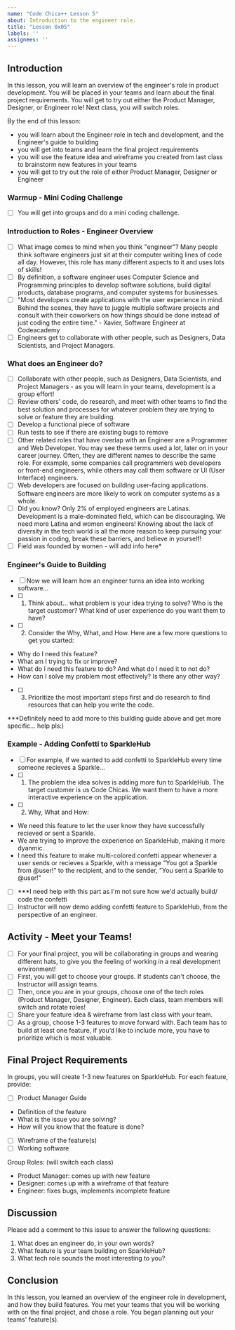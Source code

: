 ```yaml
---
name: "Code Chica++ Lesson 5"
about: Introduction to the engineer role.
title: "Lesson 0x05"
labels: ''
assignees: ''
---
```



## Introduction

In this lesson, you will learn an overview of the engineer's role in product development. You will be placed in your teams and learn about the final project requirements. You will get to try out either the Product Manager, Designer, or Engineer role! Next class, you will switch roles. 

By the end of this lesson:

* you will learn about the Engineer role in tech and development, and the Engineer's guide to building
* you will get into teams and learn the final project requirements
* you will use the feature idea and wireframe you created from last class to brainstorm new features in your teams
* you will get to try out the role of either Product Manager, Designer or Engineer

### Warmup - Mini Coding Challenge

* [ ] You will get into groups and do a mini coding challenge. 

### Introduction to Roles - Engineer Overview

* [ ] What image comes to mind when you think "engineer"? Many people think software engineers just sit at their computer writing lines of code all day. However, this role has many different aspects to it and uses lots of skills! 
* [ ] By definition, a software engineer uses Computer Science and Programming principles to develop software solutions, build digital products, database programs, and computer systems for businesses. 
* [ ] "Most developers create applications with the user experience in mind. Behind the scenes, they have to juggle multiple software projects and consult with their coworkers on how things should be done instead of just coding the entire time." - Xavier, Software Engineer at Codeacademy
* [ ] Engineers get to collaborate with other people, such as Designers, Data Scientists, and Project Managers.

### What does an Engineer do? 
* [ ] Collaborate with other people, such as Designers, Data Scientists, and Project Managers - as you will learn in your teams, development is a group effort!
* [ ] Review others' code, do research, and meet with other teams to find the best solution and processes for whatever problem they are trying to solve or feature they are building. 
* [ ] Develop a functional piece of software 
* [ ] Run tests to see if there are existing bugs to remove
* [ ] Other related roles that have overlap with an Engineer are a Programmer and Web Developer. You may see these terms used a lot, later on in your career journey. Often, they are different names to describe the same role. For example, some companies call programmers web developers or front-end engineers, while others may call them software or UI (User Interface) engineers.
* [ ] Web developers are focused on building user-facing applications. Software engineers are more likely to work on computer systems as a whole. 
* [ ] Did you know? Only 2% of employed engineers are Latinas. Development is a male-dominated field, which can be discouraging. We need more Latina and women engineers! Knowing about the lack of diversity in the tech world is all the more reason to keep pursuing your passion in coding, break these barriers, and believe in yourself!
* [ ] Field was founded by women - will add info here* 
 
### Engineer's Guide to Building 

* [ ] Now we will learn how an engineer turns an idea into working software... 
* [ ] 1. Think about... what problem is your idea trying to solve? Who is the target customer? What kind of user experience do you want them to have? 
* [ ] 2. Consider the Why, What, and How. Here are a few more questions to get you started: 
- Why do I need this feature? 
- What am I trying to fix or improve? 
- What do I need this feature to do? And what do I need it to not do? 
- How can I solve my problem most effectively? Is there any other way? 
* [ ] 3. Prioritize the most important steps first and do research to find resources that can help you write the code.

***Definitely need to add more to this building guide above and get more specific... help pls:) 

### Example - Adding Confetti to SparkleHub 

* [ ] For example, if we wanted to add confetti to SparkleHub every time someone recieves a Sparkle... 
* [ ] 1. The problem the idea solves is adding more fun to SparkleHub. The target customer is us Code Chicas. We want them to have a more interactive experience on the application. 
* [ ] 2. Why, What and How: 
- We need this feature to let the user know they have successfully recieved or sent a Sparkle. 
- We are trying to improve the experience on SparkleHub, making it more dyanmic. 
- I need this feature to make multi-colored confetti appear whenever a user sends or recieves a Sparkle, with a message "You got a Sparkle from @user!" to the recipient, and to the sender, "You sent a Sparkle to @user!"

* [ ] ***I need help with this part as I'm not sure how we'd actually build/ code the confetti  
* [ ] Instructor will now demo adding confetti feature to SparkleHub, from the perspective of an engineer. 

## Activity - Meet your Teams!
* [ ] For your final project, you will be collaborating in groups and wearing different hats, to give you the feeling of working in a real development environment!
* [ ] First, you will get to choose your groups. If students can't choose, the Instructor will assign teams. 
* [ ] Then, once you are in your groups, choose one of the tech roles (Product Manager, Designer, Engineer). Each class, team members will switch and rotate roles!
* [ ] Share your feature idea & wireframe from last class with your team. 
* [ ] As a group, choose 1-3 features to move forward with. Each team has to build at least one feature, if you’d like to include more, you have to prioritize which is most valuable. 

## Final Project Requirements

In groups, you will create 1-3 new features on SparkleHub. For each feature, provide: 
* [ ] Product Manager Guide 
- Definition of the feature
- What is the issue you are solving? 
- How will you know that the feature is done? 
* [ ] Wireframe of the feature(s)
* [ ] Working software 

Group Roles: (will switch each class)

- Product Manager: comes up with new feature
- Designer: comes up with a wireframe of that feature
- Engineer: fixes bugs, implements incomplete feature 


## Discussion 

Please add a comment to this issue to answer the following questions:

1. What does an engineer do, in your own words? 
2. What feature is your team building on SparkleHub? 
3. What tech role sounds the most interesting to you? 

## Conclusion

In this lesson, you learned an overview of the engineer role in development, and how they build features. You met your teams that you will be working with on the final project, and chose a role. You began planning out your teams' feature(s).

